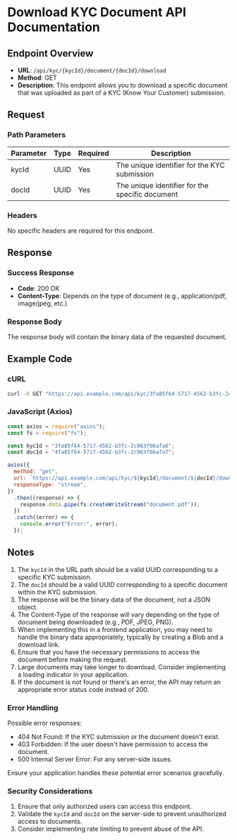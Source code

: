 # Download KYC Document API Documentation

## Endpoint Overview

- **URL**: `/api/kyc/{kycId}/document/{docId}/download`
- **Method**: GET
- **Description**: This endpoint allows you to download a specific document that was uploaded as part of a KYC (Know Your Customer) submission.

## Request

### Path Parameters

| Parameter | Type | Required | Description                                     |
| --------- | ---- | -------- | ----------------------------------------------- |
| kycId     | UUID | Yes      | The unique identifier for the KYC submission    |
| docId     | UUID | Yes      | The unique identifier for the specific document |

### Headers

No specific headers are required for this endpoint.

## Response

### Success Response

- **Code**: 200 OK
- **Content-Type**: Depends on the type of document (e.g., application/pdf, image/jpeg, etc.)

### Response Body

The response body will contain the binary data of the requested document.

## Example Code

### cURL

```bash
curl -X GET "https://api.example.com/api/kyc/3fa85f64-5717-4562-b3fc-2c963f66afa6/document/4fa85f64-5717-4562-b3fc-2c963f66afa7/download" --output document.pdf
```

### JavaScript (Axios)

```javascript
const axios = require("axios");
const fs = require("fs");

const kycId = "3fa85f64-5717-4562-b3fc-2c963f66afa6";
const docId = "4fa85f64-5717-4562-b3fc-2c963f66afa7";

axios({
  method: "get",
  url: `https://api.example.com/api/kyc/${kycId}/document/${docId}/download`,
  responseType: "stream",
})
  .then((response) => {
    response.data.pipe(fs.createWriteStream("document.pdf"));
  })
  .catch((error) => {
    console.error("Error:", error);
  });
```

## Notes

1. The `kycId` in the URL path should be a valid UUID corresponding to a specific KYC submission.
2. The `docId` should be a valid UUID corresponding to a specific document within the KYC submission.
3. The response will be the binary data of the document, not a JSON object.
4. The Content-Type of the response will vary depending on the type of document being downloaded (e.g., PDF, JPEG, PNG).
5. When implementing this in a frontend application, you may need to handle the binary data appropriately, typically by creating a Blob and a download link.
6. Ensure that you have the necessary permissions to access the document before making the request.
7. Large documents may take longer to download. Consider implementing a loading indicator in your application.
8. If the document is not found or there's an error, the API may return an appropriate error status code instead of 200.

### Error Handling

Possible error responses:

- 404 Not Found: If the KYC submission or the document doesn't exist.
- 403 Forbidden: If the user doesn't have permission to access the document.
- 500 Internal Server Error: For any server-side issues.

Ensure your application handles these potential error scenarios gracefully.

### Security Considerations

1. Ensure that only authorized users can access this endpoint.
2. Validate the `kycId` and `docId` on the server-side to prevent unauthorized access to documents.
3. Consider implementing rate limiting to prevent abuse of the API.
